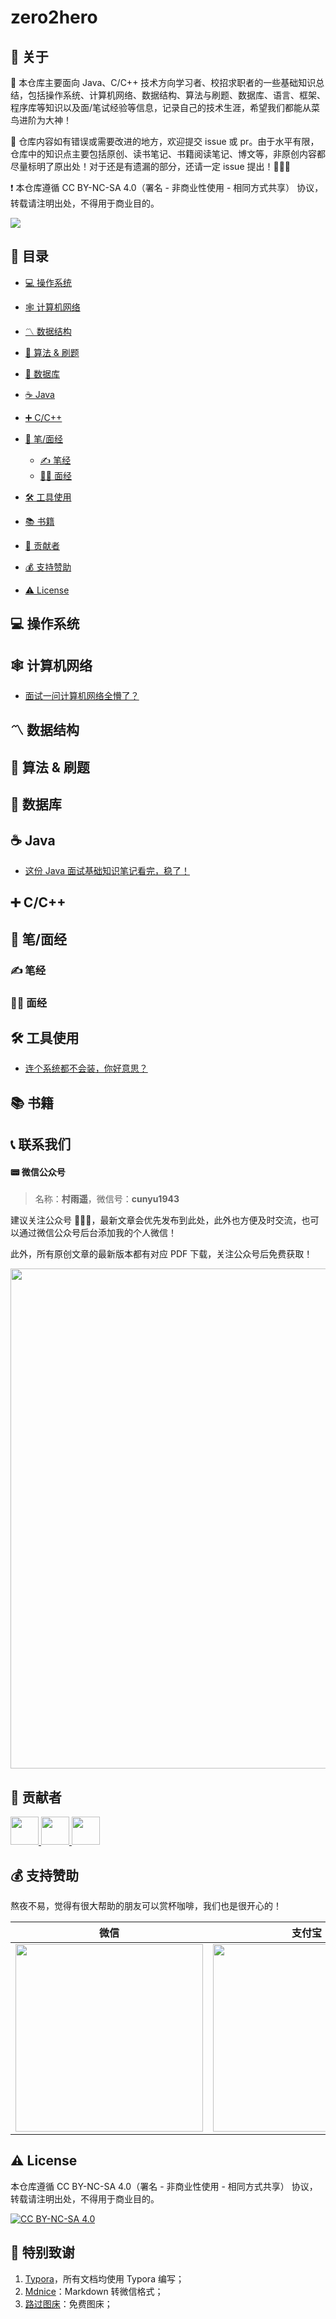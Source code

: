 # zero2hero

## 📢 关于

💯 本仓库主要面向 Java、C/C++ 技术方向学习者、校招求职者的一些基础知识总结，包括操作系统、计算机网络、数据结构、算法与刷题、数据库、语言、框架、程序库等知识以及面/笔试经验等信息，记录自己的技术生涯，希望我们都能从菜鸟进阶为大神！

🔔 仓库内容如有错误或需要改进的地方，欢迎提交 issue 或 pr。由于水平有限，仓库中的知识点主要包括原创、读书笔记、书籍阅读笔记、博文等，非原创内容都尽量标明了原出处！对于还是有遗漏的部分，还请一定 issue 提出！🙏🙏🙏

❗ 本仓库遵循 CC BY-NC-SA 4.0（署名 - 非商业性使用 - 相同方式共享） 协议，转载请注明出处，不得用于商业目的。

![](https://cdn.jsdelivr.net/gh/cunyu1943/image-hosting-for-blog/imguugai.log.png)

## 📇 目录

- [💻 操作系统](#操作系统)
- [🕸 计算机网络](#计算机网络)
- [〽️ 数据结构](#data-structure)
- [🔋 算法 & 刷题](#算法)
- [💾 数据库](#数据库)
- [☕ Java](#java)
- [➕ C/C++](#cc)
- [📝 笔/面经](#interview)
	- [✍ 笔经](#write)
	- [👨‍💻 面经](#speak)
- [🛠 工具使用](#tools)

- [📚 书籍](#book)
- [👬 贡献者](#contributor)
- [💰 支持赞助](#support)
- [⚠ License](#license)

## 💻 操作系统

<a id="操作系统"></a>

## 🕸 计算机网络

<a id="计算机网络"></a>

-   [面试一问计算机网络全懵了？](https://t.1yb.co/azea)

##  〽️ 数据结构

<a id="data-structure"></a>



## 🔋 算法 & 刷题

<a id="算法"></a>



## 💾 数据库

<a id="数据库"></a>


## ☕ Java

<a id="java"></a>

-   [这份 Java 面试基础知识笔记看完，稳了！](https://t.1yb.co/ayLJ)


## ➕ C/C++

<a id="cc"></a>

## 📝 笔/面经
<a id="interview"></a>

### ✍ 笔经

<a id="write"></a>

### 👨‍💻 面经
<a id="speak"></a>


## 🛠 工具使用

<a id="tools"></a>

-   [连个系统都不会装，你好意思？](https://t.1yb.co/azpU)


## 📚 书籍

<a id="book"></a>



## 📞 联系我们

#### 📟 微信公众号

>   名称：**村雨遥**，微信号：**cunyu1943**

建议关注公众号 🤝🤝🤝，最新文章会优先发布到此处，此外也方便及时交流，也可以通过微信公众号后台添加我的个人微信！

此外，所有原创文章的最新版本都有对应 PDF 下载，关注公众号后免费获取！

<img src="https://gitee.com/cunyu1943/images/raw/master/ImgsUbuntu/20200510234310.png" width="800px"></img>

## 👬 贡献者

<a id="contributor"></a>

<a href="https://github.com/cunyu1943">  
    <img src="https://avatars0.githubusercontent.com/u/22308895?s=460&u=4cc5bf82eef28356c0692fbd3bd796826f062a9c&v=4" width="45px">
</a>
<a href="https://github.com/MrSchnappi">  
    <img src="https://avatars3.githubusercontent.com/u/18361019?s=460&u=88abd720ec8300d532a1e0dab69f8a18dfde31f4&v=4" width="45px">
</a>
<a href="https://github.com/onefish-star">  
    <img src="https://avatars2.githubusercontent.com/u/55148402?s=400&v=4" width="45px">
</a>



## 💰 支持赞助

<a id="support"></a>

熬夜不易，觉得有很大帮助的朋友可以赏杯咖啡，我们也是很开心的！

| 微信                                                       | 支付宝                                                     |
| ---------------------------------------------------------- | ---------------------------------------------------------- |
| <img src="https://s1.ax1x.com/2020/07/08/UZflJH.png" width="300px"></img>| <img src="https://s1.ax1x.com/2020/07/08/UZf1Wd.png" width="300px"></img> |

## ⚠ License

<a id="license"></a>

本仓库遵循 CC BY-NC-SA 4.0（署名 - 非商业性使用 - 相同方式共享） 协议，转载请注明出处，不得用于商业目的。

[![CC BY-NC-SA 4.0](https://i.creativecommons.org/l/by-nc-sa/4.0/88x31.png)](https://github.com/cunyu1943/zero2hero/blob/main/LICENSE)

## 🍋 特别致谢

1.  [Typora](https://typora.io/)，所有文档均使用 Typora 编写；
2.  [Mdnice](https://www.mdnice.com/)：Markdown 转微信格式；
3.  [路过图床](https://imgchr.com/)：免费图床；